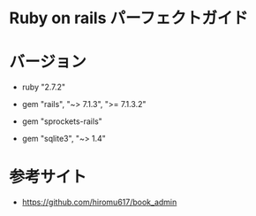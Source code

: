 # Ruby on rails パーフェクトガイド


# バージョン

* ruby "2.7.2"

* gem "rails", "~> 7.1.3", ">= 7.1.3.2"

* gem "sprockets-rails"

* gem "sqlite3", "~> 1.4"


# 参考サイト

* https://github.com/hiromu617/book_admin
